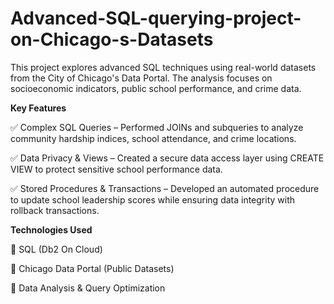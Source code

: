 # Advanced-SQL-querying-project-on-Chicago-s-Datasets

This project explores advanced SQL techniques using real-world datasets from the City of Chicago's Data Portal. The analysis focuses on socioeconomic indicators, public school performance, and crime data.

**Key Features**

✅ Complex SQL Queries – Performed JOINs and subqueries to analyze community hardship indices, school attendance, and crime locations.

✅ Data Privacy & Views – Created a secure data access layer using CREATE VIEW to protect sensitive school performance data.

✅ Stored Procedures & Transactions – Developed an automated procedure to update school leadership scores while ensuring data integrity with rollback transactions.

**Technologies Used**

🔹 SQL (Db2 On Cloud)

🔹 Chicago Data Portal (Public Datasets)

🔹 Data Analysis & Query Optimization

